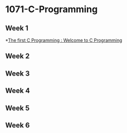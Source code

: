# 1071-C-Programming

## Week 1

*[The first C Programming : Welcome to C Programming](https://github.com/407410116/1071-C-Programming/blob/master/w01/welcome.cpp)

## Week 2
## Week 3
## Week 4
## Week 5
## Week 6

  
<!--stackedit_data:
eyJoaXN0b3J5IjpbMTYyMTUxNjY4MF19
-->
